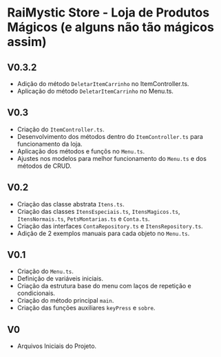# RaiMystic Store - Loja de Produtos Mágicos (e alguns não tão mágicos assim)

## V0.3.2
- Adição do método ```DeletarItemCarrinho``` no ItemController.ts.
- Aplicação do método ```DeletarItemCarrinho``` no Menu.ts.

## V0.3
- Criação do ```ItemController.ts```.
- Desenvolvimento dos métodos dentro do ```ItemController.ts``` para funcionamento da loja.
- Aplicação dos métodos e funçõs no ```Menu.ts```.
- Ajustes nos modelos para melhor funcionamento do ```Menu.ts``` e dos métodos de CRUD.

## V0.2
- Criação das classe abstrata ```Itens.ts```.
- Criação das classes ```ItensEspeciais.ts```, ```ItensMagicos.ts```, ```ItensNormais.ts```, ```PetsMontarias.ts``` e ```Conta.ts```.
- Criação das interfaces ```ContaRepository.ts``` e ```ItensRepository.ts```.
- Adição de 2 exemplos manuais para cada objeto no ```Menu.ts```. 

## V0.1
- Criação do ```Menu.ts```.
- Definição de variáveis iniciais.
- Criação da estrutura base do menu com laços de repetição e condicionais.
- Criação do método principal ```main```.
- Criação das funções auxiliares ```keyPress``` e ```sobre```.

## V0
- Arquivos Iniciais do Projeto.